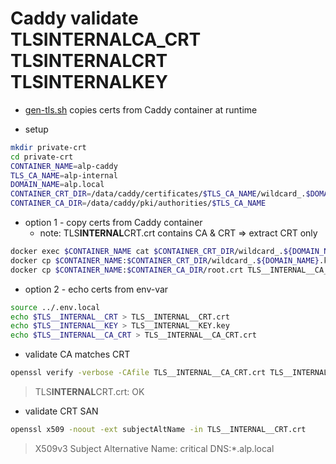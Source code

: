 # Caddy validate TLS**INTERNAL**CA_CRT TLS**INTERNAL**CRT TLS**INTERNAL**KEY

- [gen-tls.sh](../../../scripts/gen-tls.sh) copies certs from Caddy container at runtime

- setup

```bash
mkdir private-crt
cd private-crt
CONTAINER_NAME=alp-caddy
TLS_CA_NAME=alp-internal
DOMAIN_NAME=alp.local
CONTAINER_CRT_DIR=/data/caddy/certificates/$TLS_CA_NAME/wildcard_.$DOMAIN_NAME
CONTAINER_CA_DIR=/data/caddy/pki/authorities/$TLS_CA_NAME
```

- option 1 - copy certs from Caddy container
  - note: TLS**INTERNAL**CRT.crt contains CA & CRT => extract CRT only

```bash
docker exec $CONTAINER_NAME cat $CONTAINER_CRT_DIR/wildcard_.${DOMAIN_NAME}.crt | head -n 12 | awk '/-----BEGIN CERTIFICATE-----/,/-----END CERTIFICATE-----/' > TLS__INTERNAL__CRT.crt
docker cp $CONTAINER_NAME:$CONTAINER_CRT_DIR/wildcard_.${DOMAIN_NAME}.key TLS__INTERNAL__KEY.key
docker cp $CONTAINER_NAME:$CONTAINER_CA_DIR/root.crt TLS__INTERNAL__CA_CRT.crt
```

- option 2 - echo certs from env-var

```bash
source ../.env.local
echo $TLS__INTERNAL__CRT > TLS__INTERNAL__CRT.crt
echo $TLS__INTERNAL__KEY > TLS__INTERNAL__KEY.key
echo $TLS__INTERNAL__CA_CRT > TLS__INTERNAL__CA_CRT.crt
```

- validate CA matches CRT

```bash
openssl verify -verbose -CAfile TLS__INTERNAL__CA_CRT.crt TLS__INTERNAL__CRT.crt
```

> TLS**INTERNAL**CRT.crt: OK

- validate CRT SAN

```bash
openssl x509 -noout -ext subjectAltName -in TLS__INTERNAL__CRT.crt
```

> X509v3 Subject Alternative Name: critical
> DNS:\*.alp.local

